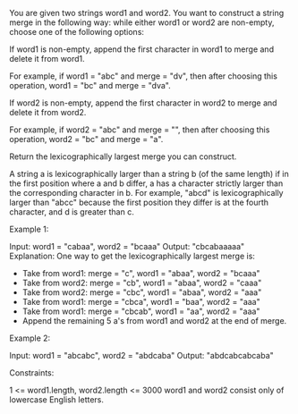You are given two strings word1 and word2. You want to construct a string
merge in the following way: while either word1 or word2 are non-empty, choose
one of the following options:


If word1 is non-empty, append the first character in word1 to merge and
delete it from word1.


For example, if word1 = "abc" and merge = "dv", then after choosing this
operation, word1 = "bc" and merge = "dva".


If word2 is non-empty, append the first character in word2 to merge and
delete it from word2.

For example, if word2 = "abc" and merge = "", then after choosing this
operation, word2 = "bc" and merge = "a".




Return the lexicographically largest merge you can construct.

A string a is lexicographically larger than a string b (of the same length)
if in the first position where a and b differ, a has a character strictly
larger than the corresponding character in b. For example, "abcd" is
lexicographically larger than "abcc" because the first position they differ
is at the fourth character, and d is greater than c.


Example 1:


Input: word1 = "cabaa", word2 = "bcaaa"
Output: "cbcabaaaaa"
Explanation: One way to get the lexicographically largest merge is:
- Take from word1: merge = "c", word1 = "abaa", word2 = "bcaaa"
- Take from word2: merge = "cb", word1 = "abaa", word2 = "caaa"
- Take from word2: merge = "cbc", word1 = "abaa", word2 = "aaa"
- Take from word1: merge = "cbca", word1 = "baa", word2 = "aaa"
- Take from word1: merge = "cbcab", word1 = "aa", word2 = "aaa"
- Append the remaining 5 a's from word1 and word2 at the end of merge.


Example 2:


Input: word1 = "abcabc", word2 = "abdcaba"
Output: "abdcabcabcaba"



Constraints:


1 <= word1.length, word2.length <= 3000
word1 and word2 consist only of lowercase English letters.





